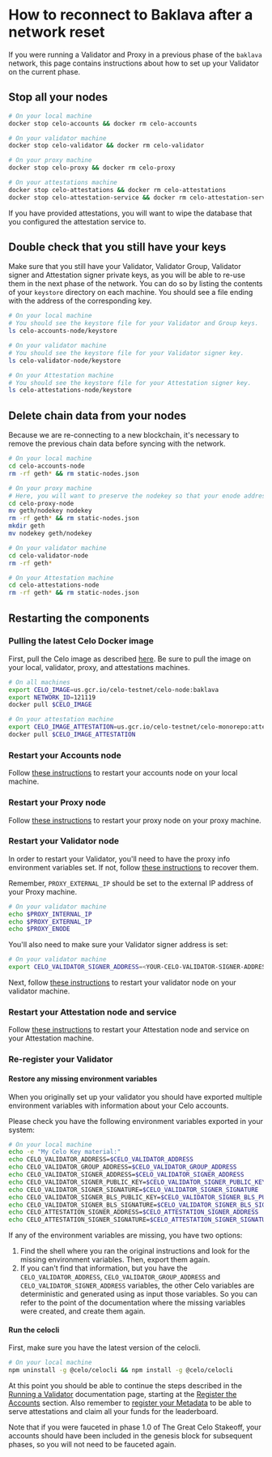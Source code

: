 # How to reconnect to Baklava after a network reset

If you were running a Validator and Proxy in a previous phase of the `baklava` network, this page contains instructions about how to set up your Validator on the current phase.

## Stop all your nodes

```bash
# On your local machine
docker stop celo-accounts && docker rm celo-accounts
```

```bash
# On your validator machine
docker stop celo-validator && docker rm celo-validator
```

```bash
# On your proxy machine
docker stop celo-proxy && docker rm celo-proxy
```

```bash
# On your attestations machine
docker stop celo-attestations && docker rm celo-attestations
docker stop celo-attestation-service && docker rm celo-attestation-service
```

If you have provided attestations, you will want to wipe the database that you configured the attestation service to.

## Double check that you still have your keys

Make sure that you still have your Validator, Validator Group, Validator signer and Attestation signer private keys, as you will be able to re-use them in the next phase of the network. You can do so by listing the contents of your `keystore` directory on each machine. You should see a file ending with the address of the corresponding key.

```bash
# On your local machine
# You should see the keystore file for your Validator and Group keys.
ls celo-accounts-node/keystore
```

```bash
# On your validator machine
# You should see the keystore file for your Validator signer key.
ls celo-validator-node/keystore
```

```bash
# On your Attestation machine
# You should see the keystore file for your Attestation signer key.
ls celo-attestations-node/keystore
```

## Delete chain data from your nodes

Because we are re-connecting to a new blockchain, it's necessary to remove the previous chain data before syncing with the network.

```bash
# On your local machine
cd celo-accounts-node
rm -rf geth* && rm static-nodes.json
```

```bash
# On your proxy machine
# Here, you will want to preserve the nodekey so that your enode address doesn't change.
cd celo-proxy-node
mv geth/nodekey nodekey
rm -rf geth* && rm static-nodes.json
mkdir geth
mv nodekey geth/nodekey
```

```bash
# On your validator machine
cd celo-validator-node
rm -rf geth*
```

```bash
# On your Attestation machine
cd celo-attestations-node
rm -rf geth* && rm static-nodes.json
```

## Restarting the components

### Pulling the latest Celo Docker image

First, pull the Celo image as described [here](running-a-validator.md#pull-the-celo-docker-image). Be sure to pull the image on your local, validator, proxy, and attestations machines.

```bash
# On all machines
export CELO_IMAGE=us.gcr.io/celo-testnet/celo-node:baklava
export NETWORK_ID=121119
docker pull $CELO_IMAGE
```

```bash
# On your attestation machine
export CELO_IMAGE_ATTESTATION=us.gcr.io/celo-testnet/celo-monorepo:attestation-service-baklava
docker pull $CELO_IMAGE_ATTESTATION
```

### Restart your Accounts node

Follow [these instructions](running-a-validator.md#start-your-accounts-node) to restart your accounts node on your local machine.

### Restart your Proxy node

Follow [these instructions](running-a-validator.md#deploy-a-proxy) to restart your proxy node on your proxy machine.

### Restart your Validator node

In order to restart your Validator, you'll need to have the proxy info environment variables set. If not, follow [these instructions](running-a-validator.md#get-your-proxys-connection-info) to recover them.

Remember, `PROXY_EXTERNAL_IP` should be set to the external IP address of your Proxy machine.

```bash
# On your validator machine
echo $PROXY_INTERNAL_IP
echo $PROXY_EXTERNAL_IP
echo $PROXY_ENODE
```

You'll also need to make sure your Validator signer address is set:

```bash
# On your validator machine
export CELO_VALIDATOR_SIGNER_ADDRESS=<YOUR-CELO-VALIDATOR-SIGNER-ADDRESS>
```

Next, follow [these instructions](running-a-validator.md#connect-the-validator-to-the-proxy) to restart your validator node on your validator machine.

### Restart your Attestation node and service

Follow [these instructions](running-a-validator.md#running-the-attestation-service) to restart your Attestation node and service on your Attestation machine.

### Re-register your Validator

#### Restore any missing environment variables

When you originally set up your validator you should have exported multiple environment variables with information about your Celo accounts.

Please check you have the following environment variables exported in your system:

```bash
# On your local machine
echo -e "My Celo Key material:"
echo CELO_VALIDATOR_ADDRESS=$CELO_VALIDATOR_ADDRESS
echo CELO_VALIDATOR_GROUP_ADDRESS=$CELO_VALIDATOR_GROUP_ADDRESS
echo CELO_VALIDATOR_SIGNER_ADDRESS=$CELO_VALIDATOR_SIGNER_ADDRESS
echo CELO_VALIDATOR_SIGNER_PUBLIC_KEY=$CELO_VALIDATOR_SIGNER_PUBLIC_KEY
echo CELO_VALIDATOR_SIGNER_SIGNATURE=$CELO_VALIDATOR_SIGNER_SIGNATURE
echo CELO_VALIDATOR_SIGNER_BLS_PUBLIC_KEY=$CELO_VALIDATOR_SIGNER_BLS_PUBLIC_KEY
echo CELO_VALIDATOR_SIGNER_BLS_SIGNATURE=$CELO_VALIDATOR_SIGNER_BLS_SIGNATURE
echo CELO_ATTESTATION_SIGNER_ADDRESS=$CELO_ATTESTATION_SIGNER_ADDRESS
echo CELO_ATTESTATION_SIGNER_SIGNATURE=$CELO_ATTESTATION_SIGNER_SIGNATURE
```

If any of the environment variables are missing, you have two options:

1.  Find the shell where you ran the original instructions and look for the missing environment variables. Then, export them again.
2.  If you can't find that information, but you have the `CELO_VALIDATOR_ADDRESS`, `CELO_VALIDATOR_GROUP_ADDRESS` and `CELO_VALIDATOR_SIGNER_ADDRESS` variables, the other Celo variables are deterministic and generated using as input those variables. So you can refer to the point of the documentation where the missing variables were created, and create them again.

#### Run the celocli

First, make sure you have the latest version of the celocli.

```bash
# On your local machine
npm uninstall -g @celo/celocli && npm install -g @celo/celocli
```

At this point you should be able to continue the steps described in the [Running a Validator](running-a-validator.md) documentation page, starting at the [Register the Accounts](running-a-validator.md#register-the-accounts) section. Also remember to [register your Metadata](running-a-validator.md#registering-metadata) to be able to serve attestations and claim all your funds for the leaderboard.

Note that if you were fauceted in phase 1.0 of The Great Celo Stakeoff, your accounts should have been included in the genesis block for subsequent phases, so you will not need to be fauceted again.
